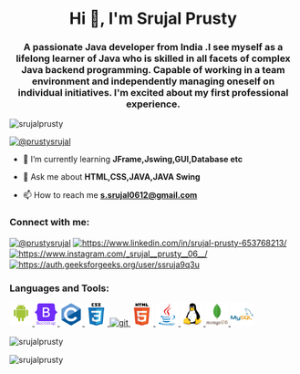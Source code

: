 <h1 align="center">Hi 👋, I'm Srujal Prusty</h1>
<h3 align="center">A passionate Java developer from India .I see myself as a lifelong learner of Java who is skilled in all facets of complex Java backend programming. Capable of working in a team environment and independently managing oneself on individual initiatives. I'm excited about my first professional experience.</h3>

<p align="left"> <img src="https://komarev.com/ghpvc/?username=srujalprusty&label=Profile%20views&color=0e75b6&style=flat" alt="srujalprusty" /> </p>

<p align="left"> <a href="https://twitter.com/@prustysrujal" target="blank"><img src="https://img.shields.io/twitter/follow/@prustysrujal?logo=twitter&style=for-the-badge" alt="@prustysrujal" /></a> </p>

- 🌱 I’m currently learning **JFrame,Jswing,GUI,Database etc**

- 💬 Ask me about **HTML,CSS,JAVA,JAVA Swing**

- 📫 How to reach me **s.srujal0612@gmail.com**

<h3 align="left">Connect with me:</h3>
<p align="left">
<a href="https://twitter.com/@prustysrujal" target="blank"><img align="center" src="https://raw.githubusercontent.com/rahuldkjain/github-profile-readme-generator/master/src/images/icons/Social/twitter.svg" alt="@prustysrujal" height="30" width="40" /></a>
<a href="https://linkedin.com/in/https://www.linkedin.com/in/srujal-prusty-653768213/" target="blank"><img align="center" src="https://raw.githubusercontent.com/rahuldkjain/github-profile-readme-generator/master/src/images/icons/Social/linked-in-alt.svg" alt="https://www.linkedin.com/in/srujal-prusty-653768213/" height="30" width="40" /></a>
<a href="https://instagram.com/https://www.instagram.com/_srujal__prusty__06__/" target="blank"><img align="center" src="https://raw.githubusercontent.com/rahuldkjain/github-profile-readme-generator/master/src/images/icons/Social/instagram.svg" alt="https://www.instagram.com/_srujal__prusty__06__/" height="30" width="40" /></a>
<a href="https://auth.geeksforgeeks.org/user/https://auth.geeksforgeeks.org/user/ssruja9q3u" target="blank"><img align="center" src="https://raw.githubusercontent.com/rahuldkjain/github-profile-readme-generator/master/src/images/icons/Social/geeks-for-geeks.svg" alt="https://auth.geeksforgeeks.org/user/ssruja9q3u" height="30" width="40" /></a>
</p>

<h3 align="left">Languages and Tools:</h3>
<p align="left"> <a href="https://developer.android.com" target="_blank" rel="noreferrer"> <img src="https://raw.githubusercontent.com/devicons/devicon/master/icons/android/android-original-wordmark.svg" alt="android" width="40" height="40"/> </a> <a href="https://getbootstrap.com" target="_blank" rel="noreferrer"> <img src="https://raw.githubusercontent.com/devicons/devicon/master/icons/bootstrap/bootstrap-plain-wordmark.svg" alt="bootstrap" width="40" height="40"/> </a> <a href="https://www.cprogramming.com/" target="_blank" rel="noreferrer"> <img src="https://raw.githubusercontent.com/devicons/devicon/master/icons/c/c-original.svg" alt="c" width="40" height="40"/> </a> <a href="https://www.w3schools.com/css/" target="_blank" rel="noreferrer"> <img src="https://raw.githubusercontent.com/devicons/devicon/master/icons/css3/css3-original-wordmark.svg" alt="css3" width="40" height="40"/> </a> <a href="https://git-scm.com/" target="_blank" rel="noreferrer"> <img src="https://www.vectorlogo.zone/logos/git-scm/git-scm-icon.svg" alt="git" width="40" height="40"/> </a> <a href="https://www.w3.org/html/" target="_blank" rel="noreferrer"> <img src="https://raw.githubusercontent.com/devicons/devicon/master/icons/html5/html5-original-wordmark.svg" alt="html5" width="40" height="40"/> </a> <a href="https://www.java.com" target="_blank" rel="noreferrer"> <img src="https://raw.githubusercontent.com/devicons/devicon/master/icons/java/java-original.svg" alt="java" width="40" height="40"/> </a> <a href="https://www.linux.org/" target="_blank" rel="noreferrer"> <img src="https://raw.githubusercontent.com/devicons/devicon/master/icons/linux/linux-original.svg" alt="linux" width="40" height="40"/> </a> <a href="https://www.mongodb.com/" target="_blank" rel="noreferrer"> <img src="https://raw.githubusercontent.com/devicons/devicon/master/icons/mongodb/mongodb-original-wordmark.svg" alt="mongodb" width="40" height="40"/> </a> <a href="https://www.mysql.com/" target="_blank" rel="noreferrer"> <img src="https://raw.githubusercontent.com/devicons/devicon/master/icons/mysql/mysql-original-wordmark.svg" alt="mysql" width="40" height="40"/> </a> </p>

<p><img align="center" src="https://github-readme-stats.vercel.app/api/top-langs?username=srujalprusty&show_icons=true&locale=en&layout=compact" alt="srujalprusty" /></p>

<p><img align="center" src="https://github-readme-streak-stats.herokuapp.com/?user=srujalprusty&" alt="srujalprusty" /></p>

